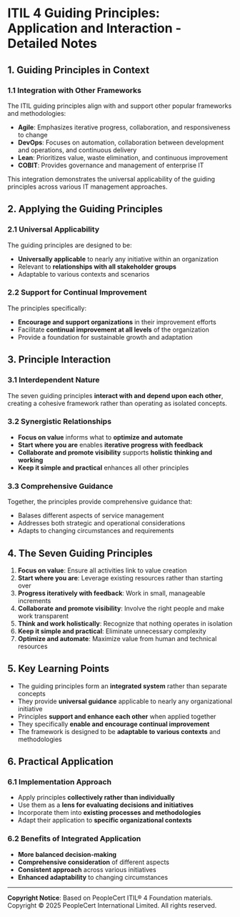 # ITIL 4 Guiding Principles: Application and Interaction - Detailed Notes

## 1. Guiding Principles in Context

### 1.1 Integration with Other Frameworks
The ITIL guiding principles align with and support other popular frameworks and methodologies:

- **Agile**: Emphasizes iterative progress, collaboration, and responsiveness to change
- **DevOps**: Focuses on automation, collaboration between development and operations, and continuous delivery
- **Lean**: Prioritizes value, waste elimination, and continuous improvement
- **COBIT**: Provides governance and management of enterprise IT

This integration demonstrates the universal applicability of the guiding principles across various IT management approaches.

## 2. Applying the Guiding Principles

### 2.1 Universal Applicability
The guiding principles are designed to be:
- **Universally applicable** to nearly any initiative within an organization
- Relevant to **relationships with all stakeholder groups**
- Adaptable to various contexts and scenarios

### 2.2 Support for Continual Improvement
The principles specifically:
- **Encourage and support organizations** in their improvement efforts
- Facilitate **continual improvement at all levels** of the organization
- Provide a foundation for sustainable growth and adaptation

## 3. Principle Interaction

### 3.1 Interdependent Nature
The seven guiding principles **interact with and depend upon each other**, creating a cohesive framework rather than operating as isolated concepts.

### 3.2 Synergistic Relationships
- **Focus on value** informs what to **optimize and automate**
- **Start where you are** enables **iterative progress with feedback**
- **Collaborate and promote visibility** supports **holistic thinking and working**
- **Keep it simple and practical** enhances all other principles

### 3.3 Comprehensive Guidance
Together, the principles provide comprehensive guidance that:
- Balases different aspects of service management
- Addresses both strategic and operational considerations
- Adapts to changing circumstances and requirements

## 4. The Seven Guiding Principles

1. **Focus on value**: Ensure all activities link to value creation
2. **Start where you are**: Leverage existing resources rather than starting over
3. **Progress iteratively with feedback**: Work in small, manageable increments
4. **Collaborate and promote visibility**: Involve the right people and make work transparent
5. **Think and work holistically**: Recognize that nothing operates in isolation
6. **Keep it simple and practical**: Eliminate unnecessary complexity
7. **Optimize and automate**: Maximize value from human and technical resources

## 5. Key Learning Points

- The guiding principles form an **integrated system** rather than separate concepts
- They provide **universal guidance** applicable to nearly any organizational initiative
- Principles **support and enhance each other** when applied together
- They specifically **enable and encourage continual improvement**
- The framework is designed to be **adaptable to various contexts** and methodologies

## 6. Practical Application

### 6.1 Implementation Approach
- Apply principles **collectively rather than individually**
- Use them as a **lens for evaluating decisions and initiatives**
- Incorporate them into **existing processes and methodologies**
- Adapt their application to **specific organizational contexts**

### 6.2 Benefits of Integrated Application
- **More balanced decision-making**
- **Comprehensive consideration** of different aspects
- **Consistent approach** across various initiatives
- **Enhanced adaptability** to changing circumstances

---
**Copyright Notice**: Based on PeopleCert ITIL® 4 Foundation materials. Copyright © 2025 PeopleCert International Limited. All rights reserved.